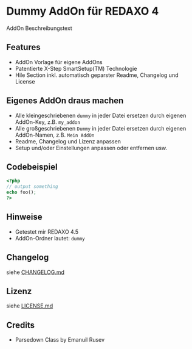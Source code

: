 Dummy AddOn für REDAXO 4
========================

AddOn Beschreibungstext

Features
--------

* AddOn Vorlage für eigene AddOns
* Patentierte X-Step SmartSetup(TM) Technologie
* Hile Section inkl. automatisch geparster Readme, Changelog und License

Eigenes AddOn draus machen
--------------------------

* Alle kleingeschriebenen `dummy` in jeder Datei ersetzen durch eigenen AddOn-Key, z.B. `my_addon`
* Alle großgeschriebenen `Dummy` in jeder Datei  ersetzen durch eigenen AddOn-Namen, z.B. `Mein AddOn`
* Readme, Changelog und Lizenz anpassen
* Setup und/oder Einstellungen anpassen oder entfernen usw.

Codebeispiel
------------

```php
<?php
// output something
echo foo();
?>
```

Hinweise
--------

* Getestet mir REDAXO 4.5
* AddOn-Ordner lautet: `dummy`

Changelog
---------

siehe [CHANGELOG.md](CHANGELOG.md)

Lizenz
------

siehe [LICENSE.md](LICENSE.md)

Credits
-------

* Parsedown Class by Emanuil Rusev
